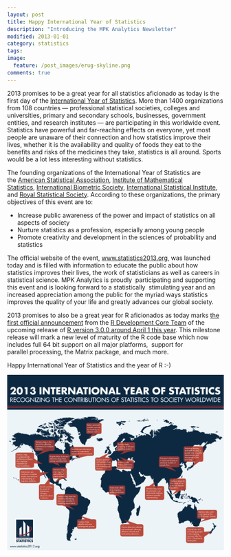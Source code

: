 ```yaml
---
layout: post
title: Happy International Year of Statistics 
description: "Introducing the MPK Analytics Newsletter"
modified: 2013-01-01
category: statistics
tags:
image:
  feature: /post_images/erug-skyline.png
comments: true  
---
```

2013 promises to be a great year for all statistics aficionado as today is the first day of the <a href="http://www.statistics2013.org">International Year of Statistics</a>. More than 1400 organizations from 108 countries — professional statistical societies, colleges and universities, primary and secondary schools, businesses, government entities, and research institutes — are participating in this worldwide event. Statistics have powerful and far-reaching effects on everyone, yet most people are unaware of their connection and how statistics improve their lives, whether it is the availability and quality of foods they eat to the benefits and risks of the medicines they take, statistics is all around. Sports would be a lot less interesting without statistics.

The founding organizations of the International Year of Statistics are the <a href="http://www.amstat.org/">American Statistical Association</a>, <a href="http://imstat.org/en/index.html">Institute of Mathematical Statistics</a>, <a href="http://www.biometricsociety.org/">International Biometric Society</a>, <a href="http://www.isi-web.org/">International Statistical Institute</a>, and <a href="http://www.rss.org.uk/site/cms/contentChapterView.asp?chapter=1">Royal Statistical Society</a>. According to these organizations, the primary objectives of this event are to:
<ul>
	<li>Increase public awareness of the power and impact of statistics on all aspects of society</li>
	<li>Nurture statistics as a profession, especially among young people</li>
	<li>Promote creativity and development in the sciences of probability and statistics</li>
</ul>
The official website of the event, <a href="http://www.statistics2013.org">www.statistics2013.org</a>, was launched today and is filled with information to educate the public about how statistics improves their lives, the work of statisticians as well as careers in statistical science. MPK Analytics is proudly  participating and supporting this event and is looking forward to a statistically  stimulating year and an increased appreciation among the public for the myriad ways statistics improves the quality of your life and greatly advances our global society.

2013 promises to also be a great year for R aficionados as today marks <a href="https://stat.ethz.ch/pipermail/r-announce/2013/000559.html">the first official announcement</a> from the <a href="http://www.r-project.org/">R Development Core Team</a> of the upcoming release of <a href="https://stat.ethz.ch/pipermail/r-announce/2013/000559.html">R version 3.0.0 around April 1 this year</a>. This milestone release will mark a new level of maturity of the R code base which now includes full 64 bit support on all major platforms,  support for parallel processing, the Matrix package, and much more.

Happy International Year of Statistics and the year of R :-)

<a href="http://www.statistics2013.org/files/2012/12/STAT2013Poster.pdf"><img class="alignnone size-full wp-image-904" alt="STAT2013Poster" src="/img/post_images/stat2013poster.jpg"></a>
